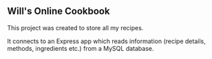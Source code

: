 ## Will's Online Cookbook
This project was created to store all my recipes.

It connects to an Express app which reads information (recipe details, methods, ingredients etc.) from a MySQL database.
